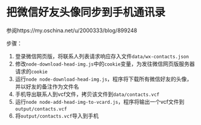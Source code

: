 # 把微信好友头像同步到手机通讯录
参阅https://my.oschina.net/u/2000333/blog/899248

步骤：
1. 登录微信网页版，将联系人列表请求响应存入文件`data/wx-contacts.json`
2. 修改`node-download-head-img.js`中的`cookie`变量，为发往微信网页版服务器请求的`cookie`
3. 运行`node node-download-head-img.js`，程序将下载所有微信好友的头像，并以好友的备注作为文件名
4. 手机导出联系人到vcf文件，拷贝该文件到`data/contacts.vcf`
5. 运行`node node-add-head-img-to-vcard.js`，程序将输出一个vcf文件到`output/contacts.vcf`
6. 将`output/contacts.vcf`导入到手机
